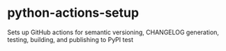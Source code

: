 # python-actions-setup
Sets up GitHub actions for semantic versioning, CHANGELOG generation, testing, building, and publishing to PyPI
test
